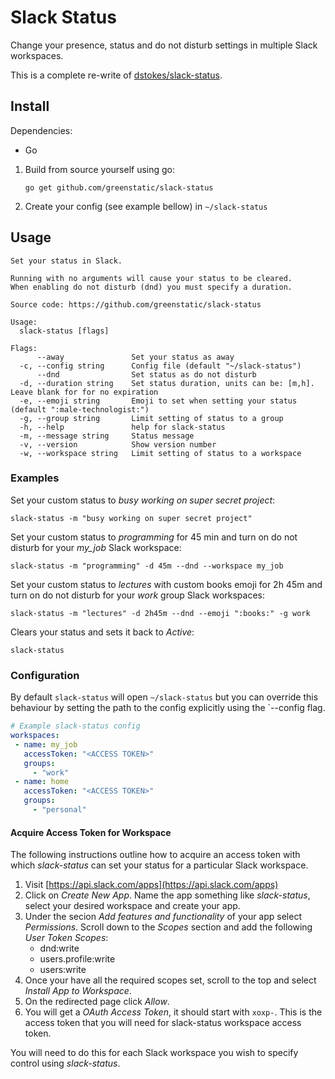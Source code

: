# Slack Status
Change your presence, status and do not disturb settings in multiple Slack workspaces.

This is a complete re-write of [dstokes/slack-status](https://github.com/dstokes/slack-status).

## Install
Dependencies:
* Go

1. Build from source yourself using go:
    ```shell
    go get github.com/greenstatic/slack-status
    ```
1. Create your config (see example bellow) in `~/slack-status`

## Usage
```
Set your status in Slack.

Running with no arguments will cause your status to be cleared.
When enabling do not disturb (dnd) you must specify a duration.

Source code: https://github.com/greenstatic/slack-status

Usage:
  slack-status [flags]

Flags:
      --away               Set your status as away
  -c, --config string      Config file (default "~/slack-status")
      --dnd                Set status as do not disturb
  -d, --duration string    Set status duration, units can be: [m,h]. Leave blank for for no expiration
  -e, --emoji string       Emoji to set when setting your status (default ":male-technologist:")
  -g, --group string       Limit setting of status to a group
  -h, --help               help for slack-status
  -m, --message string     Status message
  -v, --version            Show version number
  -w, --workspace string   Limit setting of status to a workspace
```

### Examples
Set your custom status to _busy working on super secret project_:
```shell
slack-status -m "busy working on super secret project"
```

Set your custom status to _programming_ for 45 min and turn on do not disturb for your *my_job* Slack workspace:
```shell
slack-status -m "programming" -d 45m --dnd --workspace my_job
```

Set your custom status to _lectures_ with custom books emoji for 2h 45m and turn on do not disturb for your _work_ group Slack workspaces:
```shell
slack-status -m "lectures" -d 2h45m --dnd --emoji ":books:" -g work
```

Clears your status and sets it back to _Active_: 
```shell
slack-status
```

### Configuration
By default `slack-status` will open `~/slack-status` but you can override this behaviour by setting the path to the config explicitly using the `--config flag.
 ```yaml
# Example slack-status config
workspaces:
  - name: my_job
    accessToken: "<ACCESS TOKEN>"
    groups:
      - "work"
  - name: home
    accessToken: "<ACCESS TOKEN>"
    groups:
      - "personal"
```

#### Acquire Access Token for Workspace
The following instructions outline how to acquire an access token with which _slack-status_ can set your status for a particular Slack workspace.

1. Visit [https://api.slack.com/apps](https://api.slack.com/apps)
2. Click on *Create New App*. 
    Name the app something like _slack-status_, select your desired workspace and create your app.
3. Under the secion _Add features and functionality_ of your app select _Permissions_.
    Scroll down to the _Scopes_ section and add the following *User Token Scopes*:
    * dnd:write
    * users.profile:write
    * users:write
4. Once your have all the required scopes set, scroll to the top and select _Install App to Workspace_.
5. On the redirected page click _Allow_.
6. You will get a _OAuth Access Token_, it should start with `xoxp-`.
    This is the access token that you will need for slack-status workspace access token.

You will need to do this for each Slack workspace you wish to specify control using _slack-status_.